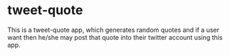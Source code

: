 # tweet-quote
This is a tweet-quote app, which generates random quotes and if a user want then he/she may post that quote into their twitter account using this app.

